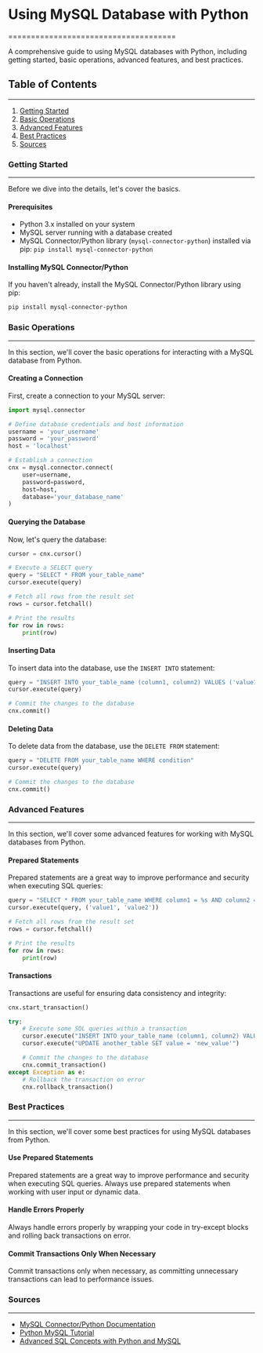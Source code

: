 # Using MySQL Database with Python
=====================================

A comprehensive guide to using MySQL databases with Python, including getting started, basic operations, advanced features, and best practices.

## Table of Contents
-----------------

1. [Getting Started](#getting-started)
2. [Basic Operations](#basic-operations)
3. [Advanced Features](#advanced-features)
4. [Best Practices](#best-practices)
5. [Sources](#sources)

### Getting Started
---------------

Before we dive into the details, let's cover the basics.

#### Prerequisites

* Python 3.x installed on your system
* MySQL server running with a database created
* MySQL Connector/Python library (`mysql-connector-python`) installed via pip: `pip install mysql-connector-python`

#### Installing MySQL Connector/Python

If you haven't already, install the MySQL Connector/Python library using pip:
```bash
pip install mysql-connector-python
```
### Basic Operations
-----------------

In this section, we'll cover the basic operations for interacting with a MySQL database from Python.

#### Creating a Connection

First, create a connection to your MySQL server:
```python
import mysql.connector

# Define database credentials and host information
username = 'your_username'
password = 'your_password'
host = 'localhost'

# Establish a connection
cnx = mysql.connector.connect(
    user=username,
    password=password,
    host=host,
    database='your_database_name'
)
```
#### Querying the Database

Now, let's query the database:
```python
cursor = cnx.cursor()

# Execute a SELECT query
query = "SELECT * FROM your_table_name"
cursor.execute(query)

# Fetch all rows from the result set
rows = cursor.fetchall()

# Print the results
for row in rows:
    print(row)
```
#### Inserting Data

To insert data into the database, use the `INSERT INTO` statement:
```python
query = "INSERT INTO your_table_name (column1, column2) VALUES ('value1', 'value2')"
cursor.execute(query)

# Commit the changes to the database
cnx.commit()
```
#### Deleting Data

To delete data from the database, use the `DELETE FROM` statement:
```python
query = "DELETE FROM your_table_name WHERE condition"
cursor.execute(query)

# Commit the changes to the database
cnx.commit()
```

### Advanced Features
-------------------

In this section, we'll cover some advanced features for working with MySQL databases from Python.

#### Prepared Statements

Prepared statements are a great way to improve performance and security when executing SQL queries:
```python
query = "SELECT * FROM your_table_name WHERE column1 = %s AND column2 = %s"
cursor.execute(query, ('value1', 'value2'))

# Fetch all rows from the result set
rows = cursor.fetchall()

# Print the results
for row in rows:
    print(row)
```
#### Transactions

Transactions are useful for ensuring data consistency and integrity:
```python
cnx.start_transaction()

try:
    # Execute some SQL queries within a transaction
    cursor.execute("INSERT INTO your_table_name (column1, column2) VALUES ('value1', 'value2')")
    cursor.execute("UPDATE another_table SET value = 'new_value'")

    # Commit the changes to the database
    cnx.commit_transaction()
except Exception as e:
    # Rollback the transaction on error
    cnx.rollback_transaction()
```

### Best Practices
----------------

In this section, we'll cover some best practices for using MySQL databases from Python.

#### Use Prepared Statements

Prepared statements are a great way to improve performance and security when executing SQL queries. Always use prepared statements when working with user input or dynamic data.

#### Handle Errors Properly

Always handle errors properly by wrapping your code in try-except blocks and rolling back transactions on error.

#### Commit Transactions Only When Necessary

Commit transactions only when necessary, as committing unnecessary transactions can lead to performance issues.

### Sources
---------

* [MySQL Connector/Python Documentation](https://dev.mysql.com/doc/apis-python/8.0/)
* [Python MySQL Tutorial](https://pynative.com/python-mysql-tutorial-insert-update-delete-fetch-data/)
* [Advanced SQL Concepts with Python and MySQL](https://www.pythontipstricks.com/sql-advanced-concepts-with-python-and-mysql/)
